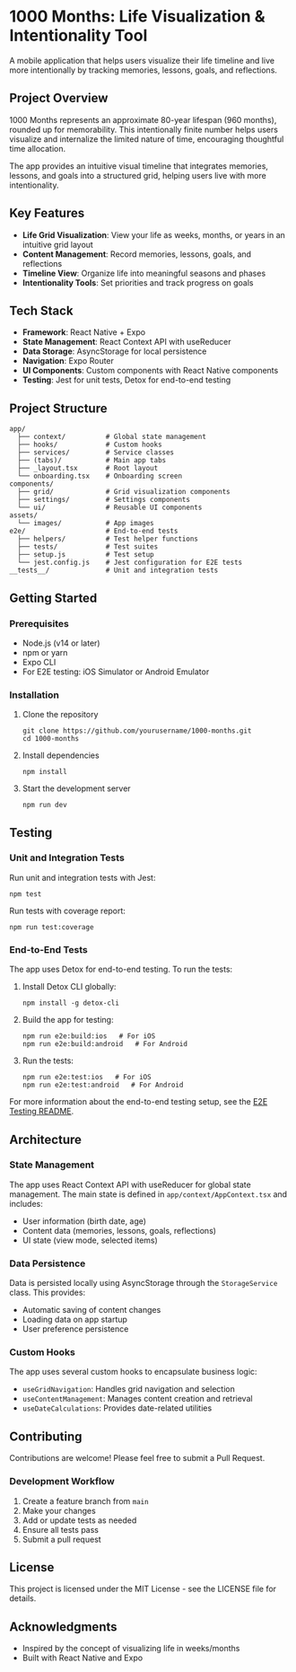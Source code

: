 # 1000 Months: Life Visualization & Intentionality Tool

A mobile application that helps users visualize their life timeline and live more intentionally by tracking memories, lessons, goals, and reflections.

## Project Overview

1000 Months represents an approximate 80-year lifespan (960 months), rounded up for memorability. This intentionally finite number helps users visualize and internalize the limited nature of time, encouraging thoughtful time allocation.

The app provides an intuitive visual timeline that integrates memories, lessons, and goals into a structured grid, helping users live with more intentionality.

## Key Features

- **Life Grid Visualization**: View your life as weeks, months, or years in an intuitive grid layout
- **Content Management**: Record memories, lessons, goals, and reflections
- **Timeline View**: Organize life into meaningful seasons and phases
- **Intentionality Tools**: Set priorities and track progress on goals

## Tech Stack

- **Framework**: React Native + Expo
- **State Management**: React Context API with useReducer
- **Data Storage**: AsyncStorage for local persistence
- **Navigation**: Expo Router
- **UI Components**: Custom components with React Native components
- **Testing**: Jest for unit tests, Detox for end-to-end testing

## Project Structure

```
app/
  ├── context/          # Global state management
  ├── hooks/            # Custom hooks
  ├── services/         # Service classes
  ├── (tabs)/           # Main app tabs
  ├── _layout.tsx       # Root layout
  └── onboarding.tsx    # Onboarding screen
components/
  ├── grid/             # Grid visualization components
  ├── settings/         # Settings components
  └── ui/               # Reusable UI components
assets/
  └── images/           # App images
e2e/                    # End-to-end tests
  ├── helpers/          # Test helper functions
  ├── tests/            # Test suites
  ├── setup.js          # Test setup
  └── jest.config.js    # Jest configuration for E2E tests
__tests__/              # Unit and integration tests
```

## Getting Started

### Prerequisites

- Node.js (v14 or later)
- npm or yarn
- Expo CLI
- For E2E testing: iOS Simulator or Android Emulator

### Installation

1. Clone the repository
   ```
   git clone https://github.com/yourusername/1000-months.git
   cd 1000-months
   ```

2. Install dependencies
   ```
   npm install
   ```

3. Start the development server
   ```
   npm run dev
   ```

## Testing

### Unit and Integration Tests

Run unit and integration tests with Jest:

```
npm test
```

Run tests with coverage report:

```
npm run test:coverage
```

### End-to-End Tests

The app uses Detox for end-to-end testing. To run the tests:

1. Install Detox CLI globally:
   ```
   npm install -g detox-cli
   ```

2. Build the app for testing:
   ```
   npm run e2e:build:ios   # For iOS
   npm run e2e:build:android   # For Android
   ```

3. Run the tests:
   ```
   npm run e2e:test:ios   # For iOS
   npm run e2e:test:android   # For Android
   ```

For more information about the end-to-end testing setup, see the [E2E Testing README](e2e/README.md).

## Architecture

### State Management

The app uses React Context API with useReducer for global state management. The main state is defined in `app/context/AppContext.tsx` and includes:

- User information (birth date, age)
- Content data (memories, lessons, goals, reflections)
- UI state (view mode, selected items)

### Data Persistence

Data is persisted locally using AsyncStorage through the `StorageService` class. This provides:

- Automatic saving of content changes
- Loading data on app startup
- User preference persistence

### Custom Hooks

The app uses several custom hooks to encapsulate business logic:

- `useGridNavigation`: Handles grid navigation and selection
- `useContentManagement`: Manages content creation and retrieval
- `useDateCalculations`: Provides date-related utilities

## Contributing

Contributions are welcome! Please feel free to submit a Pull Request.

### Development Workflow

1. Create a feature branch from `main`
2. Make your changes
3. Add or update tests as needed
4. Ensure all tests pass
5. Submit a pull request

## License

This project is licensed under the MIT License - see the LICENSE file for details.

## Acknowledgments

- Inspired by the concept of visualizing life in weeks/months
- Built with React Native and Expo